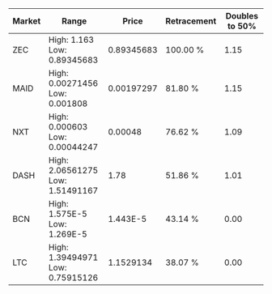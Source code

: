 | Market | Range | Price| Retracement | Doubles to 50% |
| --- | --- | --- | --- | --- |
| ZEC | High: 1.163<br />Low: 0.89345683 | 0.89345683 | 100.00 % | 1.15 |
| MAID | High: 0.00271456<br />Low: 0.001808 | 0.00197297 | 81.80 % | 1.15 |
| NXT | High: 0.000603<br />Low: 0.00044247 | 0.00048 | 76.62 % | 1.09 |
| DASH | High: 2.06561275<br />Low: 1.51491167 | 1.78 | 51.86 % | 1.01 |
| BCN | High: 1.575E-5<br />Low: 1.269E-5 | 1.443E-5 | 43.14 % | 0.00 |
| LTC | High: 1.39494971<br />Low: 0.75915126 | 1.1529134 | 38.07 % | 0.00 |
